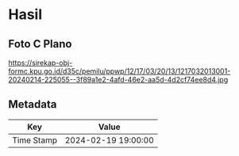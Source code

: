 # Hasil

## Foto C Plano

https://sirekap-obj-formc.kpu.go.id/d35c/pemilu/ppwp/12/17/03/20/13/1217032013001-20240214-225055--3f89a1e2-4afd-46e2-aa5d-4d2cf74ee8d4.jpg


## Metadata

| Key        | Value               |
| ---------- | ------------------- |
| Time Stamp | 2024-02-19 19:00:00 |



